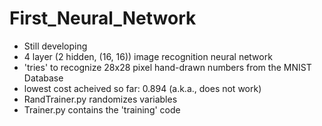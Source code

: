 # First_Neural_Network
- Still developing
- 4 layer (2 hidden, (16, 16)) image recognition neural network
- 'tries' to recognize 28x28 pixel hand-drawn numbers from the MNIST Database
- lowest cost acheived so far: 0.894 (a.k.a., does not work)
- RandTrainer.py randomizes variables
- Trainer.py contains the 'training' code
